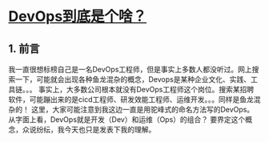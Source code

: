 # [DevOps到底是个啥？](https://github.com/EasonAssassin/blog_with_issues/issues/9)

## 1. 前言

我一直很想标榜自己是一名DevOps工程师，但是事实上多数人都没听过。网上搜索一下，可能就会出现各种鱼龙混杂的概念，Devops是某种企业文化、实践、工具链。。。
事实上，大多数公司根本就没有DevOps工程师这个岗位。搜索某招聘软件，可能蹦出来的是cicd工程师、研发效能工程师、运维开发。。。同样是鱼龙混杂的！
这里，大家可能注意到我这边一直是用驼峰式的命名方法写的DevOps。从字面上看，DevOps就是开发（Dev）和运维（Ops）的组合？
要界定这个概念，众说纷纭，我今天也只是发表下我的理解。

